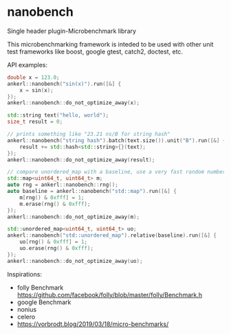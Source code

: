 # nanobench
Single header plugin-Microbenchmark library

This microbenchmarking framework is inteded to be used with other unit test frameworks like boost, google gtest, catch2, doctest, etc.

API examples:


```cpp
double x = 123.0;
ankerl::nanobench("sin(x)").run([&] {
    x = sin(x);
});
ankerl::nanobench::do_not_optimize_away(x);
```

```cpp
std::string text("hello, world");
size_t result = 0;

// prints something like "23.21 ns/B for string hash"
ankerl::nanobench("string hash").batch(text.size()).unit("B").run([&] {
    result += std::hash<std::string>{}(text);
});
ankerl::nanobench::do_not_optimize_away(result);
```

```cpp
// compare unordered_map with a baseline, use a very fast random number generator
std::map<uint64_t, uint64_t> m;
auto rng = ankerl::nanobench::rng();
auto baseline = ankerl::nanobench("std::map").run([&] {
    m[rng() & 0xfff] = 1;
    m.erase(rng() & 0xfff);
});
ankerl::nanobench::do_not_optimize_away(m);

std::unordered_map<uint64_t, uint64_t> uo;
ankerl::nanobench("std::unordered_map").relative(baseline).run([&] {
    uo[rng() & 0xfff] = 1;
    uo.erase(rng() & 0xfff);
});
ankerl::nanobench::do_not_optimize_away(uo);
```    


Inspirations:
* folly Benchmark https://github.com/facebook/folly/blob/master/folly/Benchmark.h
* google Benchmark
* nonius
* celero
* https://vorbrodt.blog/2019/03/18/micro-benchmarks/
